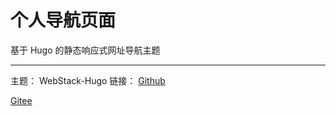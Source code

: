 # 个人导航页面

基于 Hugo 的静态响应式网址导航主题

***
主题： WebStack-Hugo
链接：
[Github](https://github.com/shenweiyan/WebStack-Hugo)

[Gitee](https://gitee.com/shenweiyan/WebStack-Hugo)
